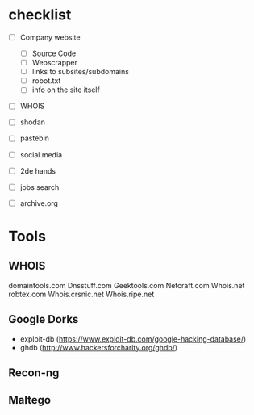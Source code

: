# checklist
- [ ] Company website
  - [ ] Source Code
  - [ ] Webscrapper
  - [ ] links to subsites/subdomains
  - [ ] robot.txt
  - [ ] info on the site itself
- [ ] WHOIS 
- [ ] shodan
- [ ] pastebin
- [ ] social media
- [ ] 2de hands
- [ ] jobs search
- [ ] archive.org


# Tools
## WHOIS
  	
  domaintools.com
	Dnsstuff.com
	Geektools.com
  Netcraft.com
	Whois.net
	robtex.com
	Whois.crsnic.net
  Whois.ripe.net
  
## Google Dorks
- exploit-db (https://www.exploit-db.com/google-hacking-database/)
- ghdb (http://www.hackersforcharity.org/ghdb/)

## Recon-ng
## Maltego
